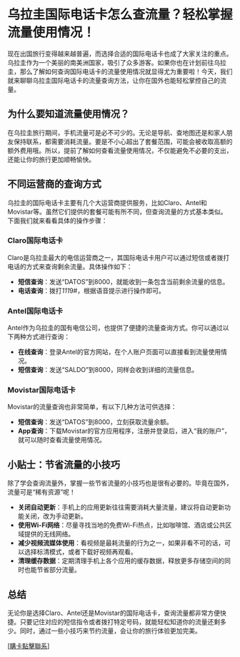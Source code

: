 # 乌拉圭国际电话卡怎么查流量？轻松掌握流量使用情况！

现在出国旅行变得越来越普遍，而选择合适的国际电话卡也成了大家关注的重点。乌拉圭作为一个美丽的南美洲国家，吸引了众多游客。如果你也在计划前往乌拉圭，那么了解如何查询国际电话卡的流量使用情况就显得尤为重要啦！今天，我们就来聊聊乌拉圭国际电话卡的流量查询方法，让你在国外也能轻松掌控自己的流量。

## 为什么要知道流量使用情况？

在乌拉圭旅行期间，手机流量可是必不可少的。无论是导航、查地图还是和家人朋友保持联系，都需要消耗流量。要是不小心超出了套餐范围，可能会被收取高额的额外费用哦。所以，提前了解如何查看流量使用情况，不仅能避免不必要的支出，还能让你的旅行更加顺畅愉快。

## 不同运营商的查询方式

乌拉圭的国际电话卡主要有几个大运营商提供服务，比如Claro、Antel和Movistar等。虽然它们提供的套餐可能有所不同，但查询流量的方式基本类似。下面我们就来看看具体的操作步骤：

### Claro国际电话卡

Claro是乌拉圭最大的电信运营商之一，其国际电话卡用户可以通过短信或者拨打电话的方式来查询剩余流量。具体操作如下：

- **短信查询**：发送“DATOS”到8000，就能收到一条包含当前剩余流量的信息。
- **电话查询**：拨打*111*9#，根据语音提示进行操作即可。

### Antel国际电话卡

Antel作为乌拉圭的国有电信公司，也提供了便捷的流量查询方式。你可以通过以下两种方式进行查询：

- **在线查询**：登录Antel的官方网站，在个人账户页面可以直接看到流量使用情况。
- **短信查询**：发送“SALDO”到8000，同样会收到详细的流量信息。

### Movistar国际电话卡

Movistar的流量查询也非常简单，有以下几种方法可供选择：

- **短信查询**：发送“DATOS”到8000，立刻获取流量余额。
- **App查询**：下载Movistar的官方应用程序，注册并登录后，进入“我的账户”，就可以随时查看流量使用情况。

## 小贴士：节省流量的小技巧

除了学会查询流量外，掌握一些节省流量的小技巧也是很有必要的。毕竟在国外，流量可是“稀有资源”呢！

- **关闭自动更新**：手机上的应用更新往往需要消耗大量流量，建议将自动更新功能关闭，改为手动更新。
- **使用Wi-Fi网络**：尽量寻找当地的免费Wi-Fi热点，比如咖啡馆、酒店或公共区域提供的无线网络。
- **减少视频流媒体使用**：看视频是最耗流量的行为之一，如果非看不可的话，可以选择标清模式，或者下载好视频再观看。
- **清理缓存数据**：定期清理手机上各个应用的缓存数据，释放更多存储空间的同时也能节省部分流量。

## 总结

无论你是选择Claro、Antel还是Movistar的国际电话卡，查询流量都非常方便快捷。只要记住对应的短信指令或者拨打特定号码，就能轻松知道你的流量还剩多少。同时，通过一些小技巧来节约流量，会让你的旅行体验更加完美。

[[購卡點擊聯系](https://t.me/s/SXDXQF)]